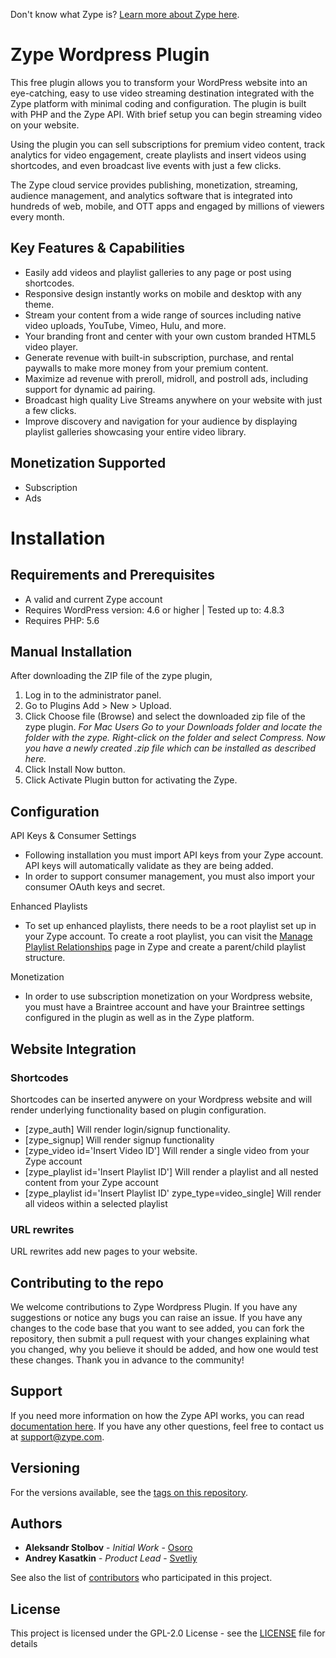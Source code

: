 Don't know what Zype is? [Learn more about Zype here](http://www.zype.com/).

# Zype Wordpress Plugin

This free plugin allows you to transform your WordPress website into an eye-catching, easy to use video streaming destination integrated with the Zype platform with minimal coding and configuration. The plugin is built with PHP and the Zype API. With brief setup you can begin streaming video on your website.

Using the plugin you can sell subscriptions for premium video content, track analytics for video engagement, create playlists and insert videos using shortcodes, and even broadcast live events with just a few clicks.

The Zype cloud service provides publishing, monetization, streaming, audience management, and analytics software that is integrated into hundreds of web, mobile, and OTT apps and engaged by millions of viewers every month.

## Key Features & Capabilities

- Easily add videos and playlist galleries to any page or post using shortcodes.
- Responsive design instantly works on mobile and desktop with any theme.
- Stream your content from a wide range of sources including native video uploads, YouTube, Vimeo, Hulu, and more.
- Your branding front and center with your own custom branded HTML5 video player.
- Generate revenue with built-in subscription, purchase, and rental paywalls to make more money from your premium content.
- Maximize ad revenue with preroll, midroll, and postroll ads, including support for dynamic ad pairing.
- Broadcast high quality Live Streams anywhere on your website with just a few clicks.
- Improve discovery and navigation for your audience by displaying playlist galleries showcasing your entire video library.

## Monetization Supported

- Subscription
- Ads

# Installation

## Requirements and Prerequisites

- A valid and current Zype account
- Requires WordPress version: 4.6 or higher | Tested up to: 4.8.3
- Requires PHP: 5.6

## Manual Installation

After downloading the ZIP file of the zype plugin,

1. Log in to the administrator panel.
2. Go to Plugins Add > New > Upload.
3. Click Choose file (Browse) and select the downloaded zip file of the zype plugin.
*For Mac Users*
*Go to your Downloads folder and locate the folder with the zype. Right-click on the folder and select Compress. Now you have a newly created .zip file which can be installed as described here.*
4. Click Install Now button.
5. Click Activate Plugin button for activating the Zype.

## Configuration

API Keys & Consumer Settings
- Following installation you must import API keys from your Zype account. API keys will automatically validate as they are being added.
- In order to support consumer management, you must also import your consumer OAuth keys and secret.

Enhanced Playlists
- To set up enhanced playlists, there needs to be a root playlist set up in your Zype account. To create a root playlist, you can visit the [Manage Playlist Relationships](https://admin.zype.com/playlists/relationships) page in Zype and create a parent/child playlist structure.

Monetization
- In order to use subscription monetization on your Wordpress website, you must have a Braintree account and have your Braintree settings configured in the plugin as well as in the Zype platform.

## Website Integration

### Shortcodes
Shortcodes can be inserted anywere on your Wordpress website and will render underlying functionality based on plugin configuration.
- [zype_auth] Will render login/signup functionality.
- [zype_signup] Will render signup functionality
- [zype_video id='Insert Video ID'] Will render a single video from your Zype account
- [zype_playlist id='Insert Playlist ID'] Will render a playlist and all nested content from your Zype account
- [zype_playlist id='Insert Playlist ID' zype_type=video_single] Will render all videos within a selected playlist

### URL rewrites
URL rewrites add new pages to your website.

## Contributing to the repo

We welcome contributions to Zype Wordpress Plugin. If you have any suggestions or notice any bugs you can raise an issue. If you have any changes to the code base that you want to see added, you can fork the repository, then submit a pull request with your changes explaining what you changed, why you believe it should be added, and how one would test these changes. Thank you in advance to the community!

## Support

If you need more information on how the Zype API works, you can read [documentation here](http://dev.zype.com/api_docs/intro/). If you have any other questions, feel free to contact us at [support@zype.com](mailto:support@zype.com).

## Versioning

For the versions available, see the [tags on this repository](https://github.com/zype/zype-wordpress-plugin/tags). 

## Authors
* **Aleksandr Stolbov** - *Initial Work* - [Osoro](https://github.com/Osoro)
* **Andrey Kasatkin** - *Product Lead* - [Svetliy](https://github.com/svetdev)

See also the list of [contributors](https://github.com/zype/zype-ios/graphs/contributors) who participated in this project.

## License

This project is licensed under the GPL-2.0 License - see the [LICENSE](LICENSE) file for details
